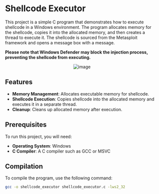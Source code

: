 # Shellcode Executor

This project is a simple C program that demonstrates how to execute shellcode in a Windows environment. The program allocates memory for the shellcode, copies it into the allocated memory, and then creates a thread to execute it. The shellcode is sourced from the Metasploit framework and opens a message box with a message.


**Please note that Windows Defender may block the injection process, preventing the shellcode from executing.**

<div align="center">
    <img src="https://github.com/user-attachments/assets/f6be51ee-70af-484c-a926-f6a19e1d619d" alt="image" />
</div>

## Features

- **Memory Management**: Allocates executable memory for shellcode.
- **Shellcode Execution**: Copies shellcode into the allocated memory and executes it in a separate thread.
- **Cleanup**: Cleans up allocated memory after execution.

## Prerequisites

To run this project, you will need:

- **Operating System**: Windows
- **C Compiler**: A C compiler such as GCC or MSVC

## Compilation

To compile the program, use the following command:

```bash
gcc -o shellcode_executor shellcode_executor.c -lws2_32
```
